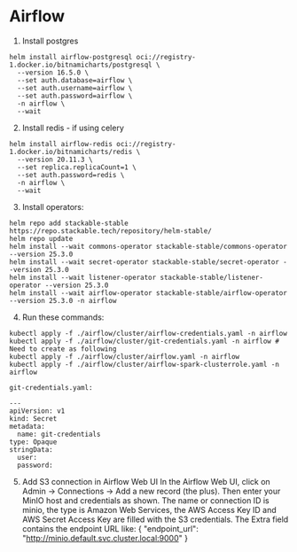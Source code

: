 # Airflow
1. Install postgres
```
helm install airflow-postgresql oci://registry-1.docker.io/bitnamicharts/postgresql \
  --version 16.5.0 \
  --set auth.database=airflow \
  --set auth.username=airflow \
  --set auth.password=airflow \
  -n airflow \
  --wait
```
2. Install redis - if using celery
```
helm install airflow-redis oci://registry-1.docker.io/bitnamicharts/redis \
  --version 20.11.3 \
  --set replica.replicaCount=1 \
  --set auth.password=redis \
  -n airflow \
  --wait
```
3. Install operators:
```
helm repo add stackable-stable https://repo.stackable.tech/repository/helm-stable/
helm repo update
helm install --wait commons-operator stackable-stable/commons-operator --version 25.3.0 
helm install --wait secret-operator stackable-stable/secret-operator --version 25.3.0 
helm install --wait listener-operator stackable-stable/listener-operator --version 25.3.0 
helm install --wait airflow-operator stackable-stable/airflow-operator --version 25.3.0 -n airflow
```
4. Run these commands:
```
kubectl apply -f ./airflow/cluster/airflow-credentials.yaml -n airflow
kubectl apply -f ./airflow/cluster/git-credentials.yaml -n airflow # Need to create as following
kubectl apply -f ./airflow/cluster/airflow.yaml -n airflow
kubectl apply -f ./airflow/cluster/airflow-spark-clusterrole.yaml -n airflow
```
```
git-credentials.yaml:

---
apiVersion: v1
kind: Secret
metadata:
  name: git-credentials
type: Opaque
stringData:
  user: 
  password:
```
5. Add S3 connection in Airflow Web UI
In the Airflow Web UI, click on Admin → Connections → Add a new record (the plus). Then enter your MinIO host and credentials as shown.
The name or connection ID is minio, the type is Amazon Web Services, the AWS Access Key ID and AWS Secret Access Key are filled with the S3 credentials. The Extra field contains the endpoint URL like:
{
  "endpoint_url": "http://minio.default.svc.cluster.local:9000"
}

